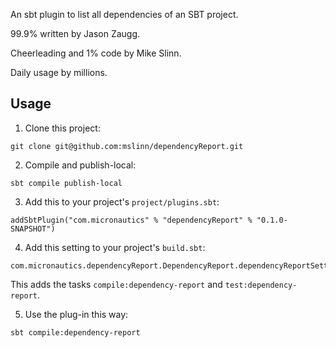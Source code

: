An sbt plugin to list all dependencies of an SBT project.

99.9% written by Jason Zaugg.

Cheerleading and 1% code by Mike Slinn.

Daily usage by millions.

## Usage

1) Clone this project:
````
git clone git@github.com:mslinn/dependencyReport.git
````

2) Compile and publish-local:
````
sbt compile publish-local
````

3) Add this to your project's `project/plugins.sbt`:
````
addSbtPlugin("com.micronautics" % "dependencyReport" % "0.1.0-SNAPSHOT")
````

4) Add this setting to your project's `build.sbt`:
````
com.micronautics.dependencyReport.DependencyReport.dependencyReportSettings
````

This adds the tasks `compile:dependency-report` and `test:dependency-report`.

5) Use the plug-in this way:
````
sbt compile:dependency-report
````
